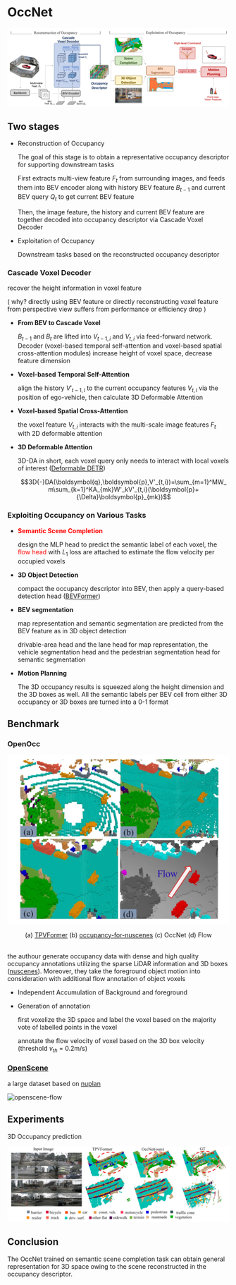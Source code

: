 # OccNet

![OccNet Pipeline](../images/OccNet-pipeline.png)

## Two stages

* Reconstruction of Occupancy

    The goal of this stage is to obtain a representative occupancy descriptor for supporting downstream tasks

    First extracts multi-view feature $F_t$ from surrounding images, and feeds them into BEV encoder along with history BEV feature $B_{t−1}$ and current BEV query $Q_t$ to get current BEV feature

    Then, the image feature, the history and current BEV feature are together decoded into occupancy descriptor via Cascade Voxel Decoder

* Exploitation of Occupancy

    Downstream tasks based on the reconstructed occupancy descriptor

### Cascade Voxel Decoder

recover the height information in voxel feature

( why? directly using BEV feature or directly reconstructing voxel feature from perspective view suffers from performance or efficiency drop )

* **From BEV to Cascade Voxel**

    $B_{t−1}$ and $B_t$ are lifted into $V_{t−1,i}$ and $V_{t,i}$ via feed-forward network. Decoder (voxel-based temporal self-attention and voxel-based spatial cross-attention modules) increase height of voxel space, decrease feature dimension

* **Voxel-based Temporal Self-Attention**

    align the history $V'_{t-1,i}$ to the current occupancy features $V_{t,i}$ via the position of ego-vehicle, then calculate 3D Deformable Attention

* **Voxel-based Spatial Cross-Attention**

    the voxel feature $V_{t,i}$ interacts with the multi-scale image features $F_t$ with 2D deformable attention

* **3D Deformable Attention**

    3D-DA in short, each voxel query only needs to interact with local voxels of interest ([Deformable DETR](https://arxiv.org/pdf/2010.04159.pdf))

    $$3D{-}DA(\boldsymbol{q},\boldsymbol{p},V'_{t,i})=\sum_{m=1}^MW_m\sum_{k=1}^KA_{mk}W'_kV'_{t,i}(\boldsymbol{p}+{\Delta}\boldsymbol{p}_{mk})$$

### Exploiting Occupancy on Various Tasks

* <font color=red>**Semantic Scene Completion**</font>

    design the MLP head to predict the semantic label of each voxel, the <font color=red>flow head</font> with $L_1$ loss are attached to estimate the flow velocity per occupied voxels

* **3D Object Detection**

    compact the occupancy descriptor into BEV, then apply a query-based detection head ([BEVFormer](https://arxiv.org/pdf/2203.17270.pdf))

* **BEV segmentation**

    map representation and semantic segmentation are predicted from the BEV feature as in 3D object detection

    drivable-area head and the lane head for map representation, the vehicle segmentation head and the pedestrian segmentation head for semantic segmentation

* **Motion Planning**

    The 3D occupancy results is squeezed along the height dimension and the 3D boxes as well. All the semantic labels per BEV cell from either 3D occupancy or 3D boxes are turned into a 0-1 format

## Benchmark

### OpenOcc

![OccNet-dataset](../images/OccNet-dataset.jpeg)

<center>
(a) <a href=https://github.com/wzzheng/OpenOcc>TPVFormer</a>
(b) <a href=https://github.com/FANG-MING/occupancy-for-nuscenes>occupancy-for-nuscenes</a>
(c) OccNet
(d) Flow
</center>
<br/>

the authour generate occupancy data with dense and high quality occupancy annotations utilizing the sparse LiDAR information and 3D boxes ([nuscenes](https://github.com/nutonomy/nuscenes-devkit)). Moreover, they take the foreground object motion into consideration with additional flow annotation of object voxels

* Independent Accumulation of Background and foreground

* Generation of annotation

    first voxelize the 3D space and label the voxel based on the majority vote of labelled points in the voxel

    annotate the flow velocity of voxel based on the 3D box velocity (threshold $v_{th}$ = 0.2m/s)

### [OpenScene](https://github.com/OpenDriveLab/OpenScene)

a large dataset based on [nuplan](https://github.com/motional/nuplan-devkit)

![openscene-flow](../images/openscene-flow.gif)

## Experiments

3D Occupancy prediction

![OccNet-experiments](../images/OccNet-experiments.png)

## Conclusion

The OccNet trained on semantic scene completion task can obtain general representation for 3D space owing to the scene reconstructed in the occupancy descriptor.
